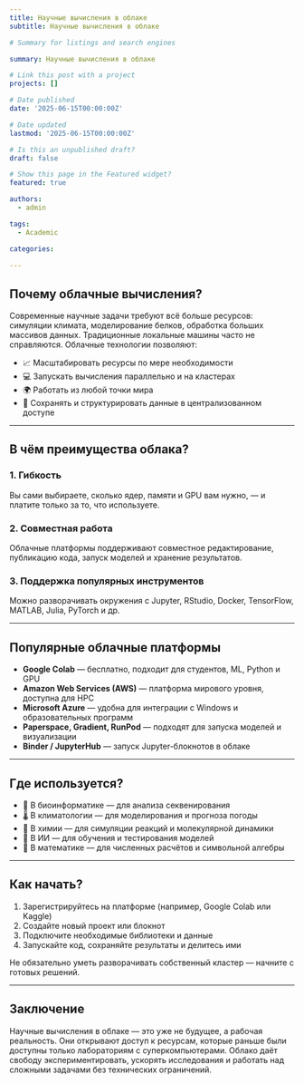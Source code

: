 ```yaml
---
title: Научные вычисления в облаке
subtitle: Научные вычисления в облаке

# Summary for listings and search engines

summary: Научные вычисления в облаке

# Link this post with a project
projects: []

# Date published
date: '2025-06-15T00:00:00Z'

# Date updated
lastmod: '2025-06-15T00:00:00Z'

# Is this an unpublished draft?
draft: false

# Show this page in the Featured widget?
featured: true

authors:
  - admin

tags:
  - Academic

categories:
  
---
```


## Почему облачные вычисления?

Современные научные задачи требуют всё больше ресурсов: симуляции климата, моделирование белков, обработка больших массивов данных. Традиционные локальные машины часто не справляются. Облачные технологии позволяют:

- 📈 Масштабировать ресурсы по мере необходимости
- 💻 Запускать вычисления параллельно и на кластерах
- 🌍 Работать из любой точки мира
- 🔐 Сохранять и структурировать данные в централизованном доступе

---

## В чём преимущества облака?

### 1. Гибкость
Вы сами выбираете, сколько ядер, памяти и GPU вам нужно, — и платите только за то, что используете.

### 2. Совместная работа
Облачные платформы поддерживают совместное редактирование, публикацию кода, запуск моделей и хранение результатов.

### 3. Поддержка популярных инструментов
Можно разворачивать окружения с Jupyter, RStudio, Docker, TensorFlow, MATLAB, Julia, PyTorch и др.

---

## Популярные облачные платформы

- **Google Colab** — бесплатно, подходит для студентов, ML, Python и GPU
- **Amazon Web Services (AWS)** — платформа мирового уровня, доступна для HPC
- **Microsoft Azure** — удобна для интеграции с Windows и образовательных программ
- **Paperspace, Gradient, RunPod** — подходят для запуска моделей и визуализации
- **Binder / JupyterHub** — запуск Jupyter-блокнотов в облаке

---

## Где используется?

- 🔬 В биоинформатике — для анализа секвенирования
- 🌡 В климатологии — для моделирования и прогноза погоды
- 🧪 В химии — для симуляции реакций и молекулярной динамики
- 🤖 В ИИ — для обучения и тестирования моделей
- 🧮 В математике — для численных расчётов и символьной алгебры

---

## Как начать?

1. Зарегистрируйтесь на платформе (например, Google Colab или Kaggle)
2. Создайте новый проект или блокнот
3. Подключите необходимые библиотеки и данные
4. Запускайте код, сохраняйте результаты и делитесь ими

Не обязательно уметь разворачивать собственный кластер — начните с готовых решений.

---

## Заключение

Научные вычисления в облаке — это уже не будущее, а рабочая реальность. Они открывают доступ к ресурсам, которые раньше были доступны только лабораториям с суперкомпьютерами. Облако даёт свободу экспериментировать, ускорять исследования и работать над сложными задачами без технических ограничений.

